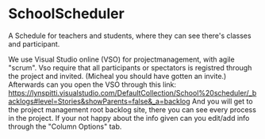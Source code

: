 # SchoolScheduler
A Schedule for teachers and students, 
where they can see there's classes and participant.

We use Visual Studio online (VSO) for projectmanagement, with agile "scrum".
Vso require that all participants or spectators is registred through the project and invited.
(Micheal you should have gotten an invite.)
Afterwards can you open the VSO through this link:
https://lynspitti.visualstudio.com/DefaultCollection/School%20scheduler/_backlogs#level=Stories&showParents=false&_a=backlog
And you will get to the project management root backlog site, there you can see every process in the project.
If your not happy about the info given can you edit/add info through the "Column Options" tab.